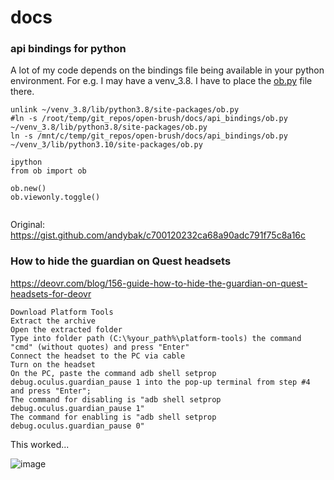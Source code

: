 # docs


### api bindings for python

A lot of my code depends on the bindings file being available in your python environment.
For e.g. I may have a venv_3.8. I have to place the [ob.py](https://github.com/dwillington/open-brush/blob/main/docs/api_bindings/ob.py) file there.

```
unlink ~/venv_3.8/lib/python3.8/site-packages/ob.py
#ln -s /root/temp/git_repos/open-brush/docs/api_bindings/ob.py ~/venv_3.8/lib/python3.8/site-packages/ob.py
ln -s /mnt/c/temp/git_repos/open-brush/docs/api_bindings/ob.py ~/venv_3/lib/python3.10/site-packages/ob.py

ipython
from ob import ob

ob.new()
ob.viewonly.toggle()


```

Original: https://gist.github.com/andybak/c700120232ca68a90adc791f75c8a16c

### How to hide the guardian on Quest headsets

https://deovr.com/blog/156-guide-how-to-hide-the-guardian-on-quest-headsets-for-deovr

```
Download Platform Tools 
Extract the archive
Open the extracted folder
Type into folder path (C:\%your_path%\platform-tools) the command "cmd" (without quotes) and press "Enter"
Connect the headset to the PC via cable
Turn on the headset
On the PC, paste the command adb shell setprop debug.oculus.guardian_pause 1 into the pop-up terminal from step #4 and press "Enter";
The command for disabling is "adb shell setprop debug.oculus.guardian_pause 1"
The command for enabling is "adb shell setprop debug.oculus.guardian_pause 0"
```

This worked...

![image](https://github.com/user-attachments/assets/31d014b4-439f-474a-8138-3b330fc51454)
